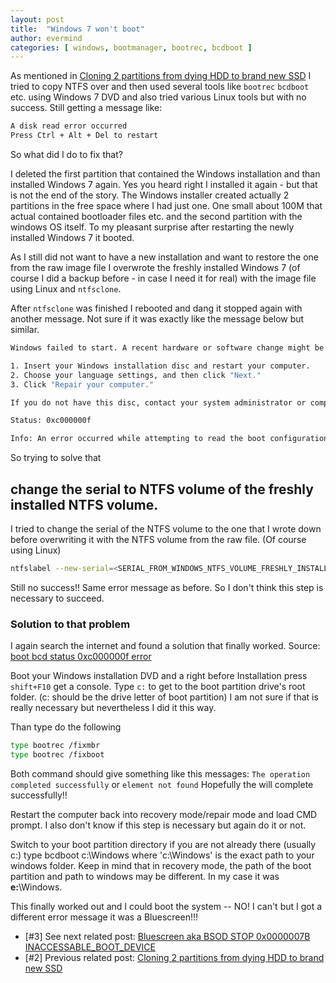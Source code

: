 ```yaml
---
layout: post
title:  "Windows 7 won't boot"
author: evermind
categories: [ windows, bootmanager, bootrec, bcdboot ]
---
```

As mentioned in [Cloning 2 partitions from dying HDD to brand new SSD](../cloning-2-partitions-from-dying-HDD-to-brand-new-SSD/)
I tried to copy NTFS over and then used several tools like `bootrec`
`bcdboot` etc. using Windows 7 DVD and also tried various Linux tools
but with no success. Still getting a message like:
```bash
A disk read error occurred
Press Ctrl + Alt + Del to restart
```

So what did I do to fix that?

I deleted the first partition that contained the Windows installation and than
installed Windows 7 again. Yes you heard right I installed it again - but that
is not the end of the story. The Windows installer created actually 2 partitions
in the free space where I had just one. One small about 100M that actual contained
bootloader files etc. and the second partition with the windows OS itself. To my
pleasant surprise after restarting the newly installed Windows 7 it booted.

As I still did not want to have a new installation and want to restore the one from
the raw image file I overwrote the freshly installed Windows 7 (of course I did a
backup before - in case I need it for real) with the image file using Linux and
`ntfsclone`.

After `ntfsclone` was finished I rebooted and dang it stopped again with another message.
Not sure if it was exactly like the message below but similar.
```bash
Windows failed to start. A recent hardware or software change might be the cause. To fix the problem:

1. Insert your Windows installation disc and restart your computer.
2. Choose your language settings, and then click "Next."
3. Click "Repair your computer."

If you do not have this disc, contact your system administrator or computer manufacturer for assistance.

Status: 0xc000000f

Info: An error occurred while attempting to read the boot configuration data.
```

So trying to solve that 
## change the serial to NTFS volume of the freshly installed NTFS volume.
I tried to change the serial of the NTFS volume to the one that I wrote down
before overwriting it with the NTFS volume from the raw file. (Of course using Linux)
```bash
ntfslabel --new-serial=<SERIAL_FROM_WINDOWS_NTFS_VOLUME_FRESHLY_INSTALLED_BEFORE> /dev/sda2
```

Still no success!! Same error message as before. So I don't think this step
is necessary to succeed.

### Solution to that problem
I again search the internet and found a solution that finally worked.
Source: [boot bcd status 0xc000000f error](https://superuser.com/questions/628038/boot-bcd-status-0xc000000f-error)

Boot your Windows installation DVD and a right before Installation press
`shift+F10` get a console.
Type `c:` to get to the boot partition drive's root folder. (c: should be the drive letter of boot partition)
I am not sure if that is really necessary but nevertheless I did it this way.

Than type do the following
```bash
type bootrec /fixmbr
type bootrec /fixboot
```
Both command should give something like this messages:
`The operation completed successfully` or `element not found`
Hopefully the will complete successfully!!

Restart the computer back into recovery mode/repair mode and load CMD prompt. I also
don't know if this step is necessary but again do it or not.

Switch to your boot partition directory if you are not already there (usually c:)
type bcdboot c:\Windows where 'c:\Windows' is the exact path to your windows folder.
Keep in mind that in recovery mode, the path of the boot partition and path to
windows may be different. In my case it was **e:**\Windows.

This finally worked out and I could boot the system -- NO! I can't but I got a different
error message it was a Bluescreen!!!
 * [#3] See next related post: [Bluescreen aka BSOD STOP 0x0000007B INACCESSABLE_BOOT_DEVICE](../bluescreen-aka-bsod-stop-0x0000007b-inaccessable-boot-device)
 * [#2] Previous related post: [Cloning 2 partitions from dying HDD to brand new SSD](../cloning-2-partitions-from-dying-HDD-to-brand-new-SSD/)

